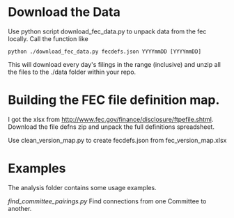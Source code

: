 

Download the Data
==================

Use python script download_fec_data.py to unpack data from the fec locally. Call the function like

    python ./download_fec_data.py fecdefs.json YYYYmmDD [YYYYmmDD]

This will download every day's filings in the range (inclusive) and unzip all the files to the ./data folder within your repo.


Building the FEC file definition map.
================================

I got the xlsx from http://www.fec.gov/finance/disclosure/ftpefile.shtml. Download the file defns zip and unpack the full definitions spreadsheet.

Use clean_version_map.py to create fecdefs.json from fec_version_map.xlsx

Examples
========

The analysis folder contains some usage examples.

*find_committee_pairings.py*
Find connections from one Committee to another.

